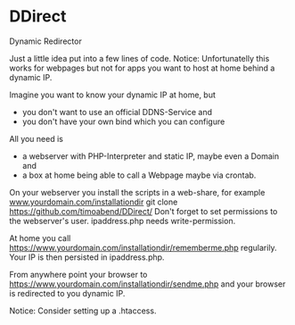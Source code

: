# DDirect
Dynamic Redirector

Just a little idea put into a few lines of code.
Notice: Unfortunatelly this works for webpages but not for apps you want to host at home behind a dynamic IP.

Imagine you want to know your dynamic IP at home, but
* you don't want to use an official DDNS-Service and
* you don't have your own bind which you can configure

All you need is 
* a webserver with PHP-Interpreter and static IP, maybe even a Domain and 
* a box at home being able to call a Webpage maybe via crontab.

On your webserver you install the scripts in a web-share, for example www.yourdomain.com/installationdir
git clone https://github.com/timoabend/DDirect/
Don't forget to set permissions to the webserver's user. ipaddress.php needs write-permission.

At home you call https://www.yourdomain.com/installationdir/rememberme.php regularily. Your IP is then persisted in ipaddress.php.

From anywhere point your browser to https://www.yourdomain.com/installationdir/sendme.php and your browser is redirected to you dynamic IP.

Notice: Consider setting up a .htaccess.
